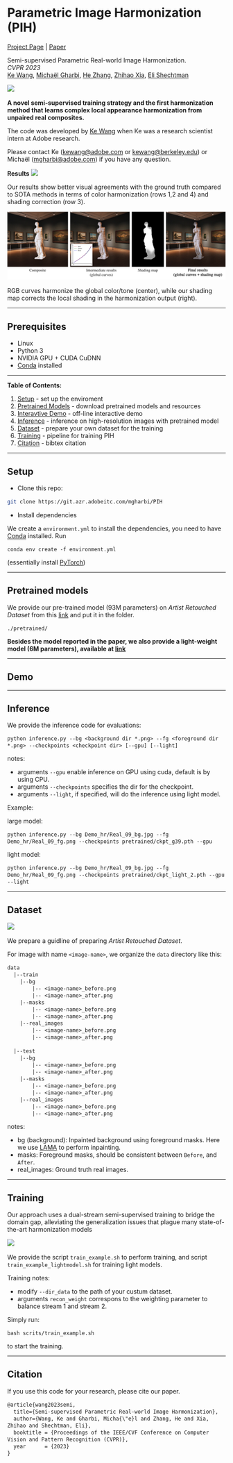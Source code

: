 # Parametric Image Harmonization (PIH)
[Project Page](http://people.eecs.berkeley.edu/~kewang/sprih/) | [Paper](https://arxiv.org/abs/2303.00157) 

Semi-supervised Parametric Real-world Image Harmonization.\
_CVPR 2023_ \
[Ke Wang](people.eecs.berkeley.edu/~kewang), [Michaël Gharbi](http://mgharbi.com/), [He Zhang](https://sites.google.com/site/hezhangsprinter/), [Zhihao Xia](https://likesum.github.io/), [Eli Shechtman](https://research.adobe.com/person/eli-shechtman/)

<img src='github_images/Figure_teaser.png'>


**A novel semi-supervised training strategy and the first harmonization method that learns complex local appearance harmonization from unpaired real composites.**

The code was developed by [Ke Wang](people.eecs.berkeley.edu/~kewang) when Ke was a research scientist intern at Adobe research.

Please contact Ke (kewang@adobe.com or kewang@berkeley.edu) or Michaël (mgharbi@adobe.com) if you have any question.

**Results**
<img src='github_images/Figure_5_final.png'>

Our results show better visual agreements with the ground truth compared to SOTA methods in terms of color harmonization
(rows 1,2 and 4) and shading correction (row 3).

<img src='github_images/Figure_8_final.png'>

RGB curves harmonize the global color/tone (center), while our shading map corrects the local shading in the harmonization output (right).


---

## Prerequisites

- Linux
- Python 3
- NVIDIA GPU + CUDA CuDNN
- [Conda](https://docs.conda.io/en/latest/) installed


---

**Table of Contents:**<br>
1. [Setup](#setup) - set up the enviroment<br>
2. [Pretrained Models](#setup) - download pretrained models and resources<br>
3. [Interavtive Demo](#demo) - off-line interactive demo<br>
4. [Inference](#inference) - inference on high-resolution images with pretrained model<br>
5. [Dataset](#dataset) - prepare your own dataset for the training<br>
6. [Training](#training) - pipeline for training PIH<br>
7. [Citation](#citation) - bibtex citation<br>



---

## Setup

- Clone this repo:

```bash
git clone https://git.azr.adobeitc.com/mgharbi/PIH
```

- Install dependencies

We create a `environment.yml` to install the dependencies, you need to have [Conda](https://docs.conda.io/en/latest/) installed. Run

```
conda env create -f environment.yml
```
(essentially install [PyTorch](https://pytorch.org/))

---

## Pretrained models

We provide our pre-trained model (93M parameters) on *Artist Retouched Dataset* from this [link](https://adobe-my.sharepoint.com/:u:/p/kewang/EWx38imIw2NCqYHsWqlRjoYBjyQueSfCpnWsMphBqUuqng?e=vAgnb0) and put it in the folder.

```
./pretrained/
```

**Besides the model reported in the paper, we also provide a light-weight model (6M parameters), available at [link](https://adobe-my.sharepoint.com/personal/kewang_adobe_com/_layouts/15/onedrive.aspx?id=%2Fpersonal%2Fkewang%5Fadobe%5Fcom%2FDocuments%2FPIH%5Fcheckpoints&ga=1)**


---

## Demo


---

## Inference

We provide the inference code for evaluations:

```
python inference.py --bg <background dir *.png> --fg <foreground dir *.png> --checkpoints <checkpoint dir> [--gpu] [--light]
```

notes:
- arguments `--gpu` enable inference on GPU using cuda, default is by using CPU.
- arguments `--checkpoints` specifies the dir for the checkpoint.
- arguments `--light`, if specified, will do the inference using light model.


Example:

large model:
```
python inference.py --bg Demo_hr/Real_09_bg.jpg --fg Demo_hr/Real_09_fg.png --checkpoints pretrained/ckpt_g39.pth --gpu
```
light model:
```
python inference.py --bg Demo_hr/Real_09_bg.jpg --fg Demo_hr/Real_09_fg.png --checkpoints pretrained/ckpt_light_2.pth --gpu --light
```

---

## Dataset
<img src='github_images/S1.png'>


We prepare a guidline of preparing *Artist Retouched Dataset*.

For image with name `<image-name>`, we organize the `data` directory like this:

```
data
  |--train
    |--bg
        |-- <image-name>_before.png
        |-- <image-name>_after.png
    |--masks
        |-- <image-name>_before.png
        |-- <image-name>_after.png
    |--real_images
        |-- <image-name>_before.png
        |-- <image-name>_after.png
    
  |--test
    |--bg
        |-- <image-name>_before.png
        |-- <image-name>_after.png
    |--masks
        |-- <image-name>_before.png
        |-- <image-name>_after.png
    |--real_images
        |-- <image-name>_before.png
        |-- <image-name>_after.png
```

notes:
- bg (background): Inpainted background using foreground masks. Here we use [LAMA](https://github.com/advimman/lama) to perform inpainting.
- masks: Foreground masks, should be consistent between `Before`, and `After`.
- real_images: Ground truth real images.

---

## Training

Our approach uses a dual-stream semi-supervised training to bridge the domain gap, alleviating the generalization issues that plague many state-of-the-art harmonization models


<img src='github_images/Figure_3.png'>

We provide the script `train_example.sh` to perform training, and script `train_example_lightmodel.sh` for training light models.

Training notes:
- modify `--dir_data` to the path of your custum dataset.
- arguments `recon_weight` correspons to the weighting parameter to balance stream 1 and stream 2.

Simply run:
```
bash scrits/train_example.sh
```
to start the training.

---

## Citation
If you use this code for your research, please cite our paper.

```
@article{wang2023semi,
  title={Semi-supervised Parametric Real-world Image Harmonization},
  author={Wang, Ke and Gharbi, Micha{\"e}l and Zhang, He and Xia, Zhihao and Shechtman, Eli},
  booktitle = {Proceedings of the IEEE/CVF Conference on Computer Vision and Pattern Recognition (CVPR)},
  year      = {2023}
}

